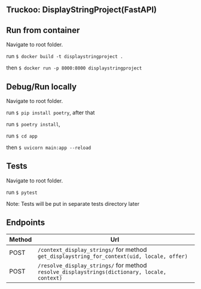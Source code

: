 ## Truckoo: DisplayStringProject(FastAPI)

## Run from container

Navigate to root folder.

run `$ docker build -t displaystringproject .`

then `$ docker run -p 8000:8000 displaystringproject`

## Debug/Run locally

Navigate to root folder.

run `$ pip install poetry`, after that

run `$ poetry install`,

run `$ cd app`

then `$ uvicorn main:app --reload`

## Tests

Navigate to root folder.

run `$ pytest`

Note: Tests will be put in separate tests directory later

## Endpoints


| Method | Url |
| ------ | ----------- |
| POST   | `/context_display_strings/` for method `get_displaystring_for_context(uid, locale, offer)`|
| POST   | `/resolve_display_strings/` for method `resolve_displaystrings(dictionary, locale, context)` |
